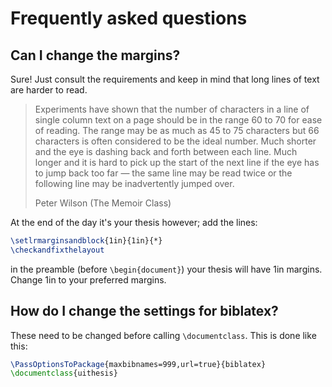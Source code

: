 # Frequently asked questions

## Can I change the margins?
Sure! Just consult the requirements and keep in mind that long lines of text are
harder to read.

> Experiments have shown that the number of characters in a line of single
> column text on a page should be in the range 60 to 70 for ease of reading.
> The range may be as much as 45 to 75 characters but 66 characters is often
> considered to be the ideal number. Much shorter and the eye is dashing back
> and forth between each line. Much longer and it is hard to pick up the start
> of the next line if the eye has to jump back too far — the same line may be
> read twice or the following line may be inadvertently jumped over.
>
> Peter Wilson (The Memoir Class)

At the end of the day it's your thesis however; add the lines:
```latex
\setlrmarginsandblock{1in}{1in}{*}
\checkandfixthelayout 
```
in the preamble (before `\begin{document}`) your thesis will have 1in margins.
Change 1in to your preferred margins.

## How do I change the settings for biblatex?

These need to be changed before calling `\documentclass`. This is done like
this:
```latex
\PassOptionsToPackage{maxbibnames=999,url=true}{biblatex}
\documentclass{uithesis}
```
